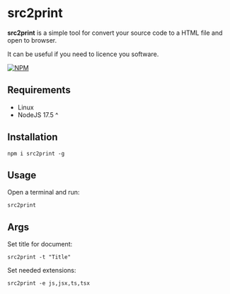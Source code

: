 # src2print

**src2print** is a simple tool for convert your source code to a HTML file and open to browser.

It can be useful if you need to licence you software.

[![NPM](https://nodei.co/npm/src2print.png?downloads=true&downloadRank=true&stars=true)](https://nodei.co/npm/src2print/)

## Requirements
- Linux
- NodeJS 17.5 ^


## Installation

    npm i src2print -g

## Usage

Open a terminal and run:

    src2print

## Args

Set title for document:

    src2print -t "Title"

Set needed extensions:

    src2print -e js,jsx,ts,tsx